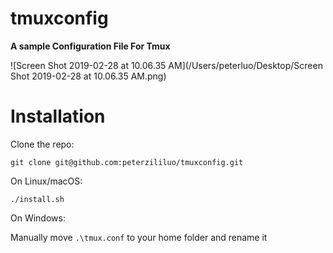 # tmuxconfig
**A sample Configuration File For Tmux**

![Screen Shot 2019-02-28 at 10.06.35 AM](/Users/peterluo/Desktop/Screen Shot 2019-02-28 at 10.06.35 AM.png)

# Installation

Clone the repo:

```shell
git clone git@github.com:peterzililuo/tmuxconfig.git
```



On Linux/macOS:

`./install.sh`

On Windows:

Manually move `.\tmux.conf`  to your home folder and rename it

